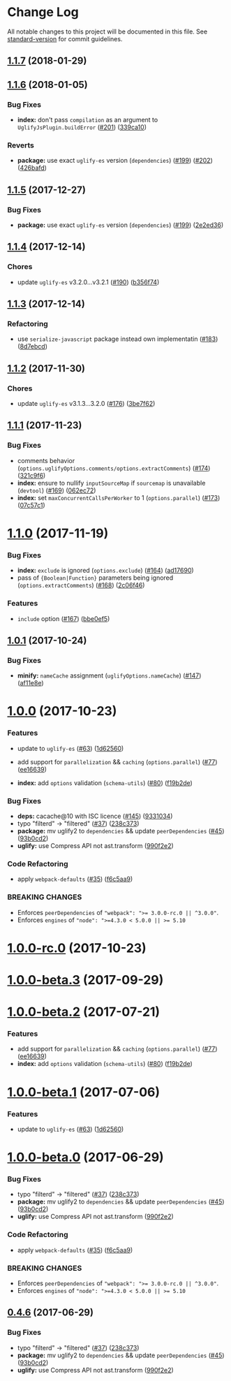 # Change Log

All notable changes to this project will be documented in this file. See [standard-version](https://github.com/conventional-changelog/standard-version) for commit guidelines.

<a name="1.1.7"></a>
## [1.1.7](https://github.com/webpack-contrib/uglifyjs-webpack-plugin/compare/v1.1.6...v1.1.7) (2018-01-29)



<a name="1.1.6"></a>
## [1.1.6](https://github.com/webpack-contrib/uglifyjs-webpack-plugin/compare/v1.1.5...v1.1.6) (2018-01-05)


### Bug Fixes

* **index:** don't pass `compilation` as an argument to `UglifyJsPlugin.buildError` ([#201](https://github.com/webpack-contrib/uglifyjs-webpack-plugin/issues/201)) ([339ca10](https://github.com/webpack-contrib/uglifyjs-webpack-plugin/commit/339ca10))


### Reverts

* **package:** use exact `uglify-es` version (`dependencies`) ([#199](https://github.com/webpack-contrib/uglifyjs-webpack-plugin/issues/199)) ([#202](https://github.com/webpack-contrib/uglifyjs-webpack-plugin/issues/202)) ([426bafd](https://github.com/webpack-contrib/uglifyjs-webpack-plugin/commit/426bafd))



<a name="1.1.5"></a>
## [1.1.5](https://github.com/webpack-contrib/uglifyjs-webpack-plugin/compare/v1.1.4...v1.1.5) (2017-12-27)


### Bug Fixes

* **package:** use exact `uglify-es` version (`dependencies`) ([#199](https://github.com/webpack-contrib/uglifyjs-webpack-plugin/issues/199)) ([2e2ed36](https://github.com/webpack-contrib/uglifyjs-webpack-plugin/commit/2e2ed36))



<a name="1.1.4"></a>
## [1.1.4](https://github.com/webpack-contrib/uglifyjs-webpack-plugin/compare/v1.1.3...v1.1.4) (2017-12-14)


### Chores

* update `uglify-es` v3.2.0...v3.2.1 ([#190](https://github.com/webpack-contrib/uglifyjs-webpack-plugin/issues/190)) ([b356f74](https://github.com/webpack-contrib/uglifyjs-webpack-plugin/commit/b356f74))



<a name="1.1.3"></a>
## [1.1.3](https://github.com/webpack-contrib/uglifyjs-webpack-plugin/compare/v1.1.2...v1.1.3) (2017-12-14)


### Refactoring

* use `serialize-javascript` package instead own implementatin ([#183](https://github.com/webpack-contrib/uglifyjs-webpack-plugin/issues/183)) ([8d7ebcd](https://github.com/webpack-contrib/uglifyjs-webpack-plugin/commit/8d7ebcd))



<a name="1.1.2"></a>
## [1.1.2](https://github.com/webpack-contrib/uglifyjs-webpack-plugin/compare/v1.1.1...v1.1.2) (2017-11-30)


### Chores

* update `uglify-es` v3.1.3...3.2.0 ([#176](https://github.com/webpack-contrib/uglifyjs-webpack-plugin/issues/176)) ([3be7f62](https://github.com/webpack-contrib/uglifyjs-webpack-plugin/commit/3be7f62))



<a name="1.1.1"></a>
## [1.1.1](https://github.com/webpack-contrib/uglifyjs-webpack-plugin/compare/v1.1.0...v1.1.1) (2017-11-23)


### Bug Fixes

* comments behavior (`options.uglifyOptions.comments/options.extractComments`) ([#174](https://github.com/webpack-contrib/uglifyjs-webpack-plugin/issues/174)) ([321c9f6](https://github.com/webpack-contrib/uglifyjs-webpack-plugin/commit/321c9f6))
* **index:** ensure to nullify `inputSourceMap` if `sourcemap` is unavailable (`devtool`) ([#169](https://github.com/webpack-contrib/uglifyjs-webpack-plugin/issues/169)) ([062ec72](https://github.com/webpack-contrib/uglifyjs-webpack-plugin/commit/062ec72))
* **index:** set `maxConcurrentCallsPerWorker` to 1 (`options.parallel`) ([#173](https://github.com/webpack-contrib/uglifyjs-webpack-plugin/issues/173)) ([07c57c1](https://github.com/webpack-contrib/uglifyjs-webpack-plugin/commit/07c57c1))



<a name="1.1.0"></a>
# [1.1.0](https://github.com/webpack-contrib/uglifyjs-webpack-plugin/compare/v1.0.1...v1.1.0) (2017-11-19)


### Bug Fixes

* **index:** `exclude` is ignored (`options.exclude`)  ([#164](https://github.com/webpack-contrib/uglifyjs-webpack-plugin/issues/164)) ([ad17690](https://github.com/webpack-contrib/uglifyjs-webpack-plugin/commit/ad17690))
* pass of `{Boolean|Function}` parameters being ignored (`options.extractComments`) ([#168](https://github.com/webpack-contrib/uglifyjs-webpack-plugin/issues/168)) ([2c06f46](https://github.com/webpack-contrib/uglifyjs-webpack-plugin/commit/2c06f46))


### Features

* `include` option ([#167](https://github.com/webpack-contrib/uglifyjs-webpack-plugin/issues/167)) ([bbe0ef5](https://github.com/webpack-contrib/uglifyjs-webpack-plugin/commit/bbe0ef5))



<a name="1.0.1"></a>
## [1.0.1](https://github.com/webpack-contrib/uglifyjs-webpack-plugin/compare/v1.0.0...v1.0.1) (2017-10-24)


### Bug Fixes

* **minify:** `nameCache` assignment (`uglifyOptions.nameCache`) ([#147](https://github.com/webpack-contrib/uglifyjs-webpack-plugin/issues/147)) ([af11e8e](https://github.com/webpack-contrib/uglifyjs-webpack-plugin/commit/af11e8e))



<a name="1.0.0"></a>
# [1.0.0](https://github.com/webpack-contrib/uglifyjs-webpack-plugin/compare/v1.0.0-rc.0...v1.0.0) (2017-10-23)


### Features

* update to `uglify-es` ([#63](https://github.com/webpack-contrib/uglifyjs-webpack-plugin/issues/63)) ([1d62560](https://github.com/webpack-contrib/uglifyjs-webpack-plugin/commit/1d62560))

* add support for `parallelization` && `caching` (`options.parallel`) ([#77](https://github.com/webpack-contrib/uglifyjs-webpack-plugin/issues/77)) ([ee16639](https://github.com/webpack-contrib/uglifyjs-webpack-plugin/commit/ee16639))
* **index:** add `options` validation (`schema-utils`) ([#80](https://github.com/webpack-contrib/uglifyjs-webpack-plugin/issues/80)) ([f19b2de](https://github.com/webpack-contrib/uglifyjs-webpack-plugin/commit/f19b2de))


### Bug Fixes

* **deps:** cacache@10 with ISC licence ([#145](https://github.com/webpack-contrib/uglifyjs-webpack-plugin/issues/145)) ([9331034](https://github.com/webpack-contrib/uglifyjs-webpack-plugin/commit/9331034))
* typo "filterd" -> "filtered" ([#37](https://github.com/webpack-contrib/uglifyjs-webpack-plugin/issues/37)) ([238c373](https://github.com/webpack-contrib/uglifyjs-webpack-plugin/commit/238c373))
* **package:** mv uglify2 to `dependencies` && update `peerDependencies` ([#45](https://github.com/webpack-contrib/uglifyjs-webpack-plugin/issues/45)) ([93b0cd2](https://github.com/webpack-contrib/uglifyjs-webpack-plugin/commit/93b0cd2))
* **uglify:** use Compress API not ast.transform ([990f2e2](https://github.com/webpack-contrib/uglifyjs-webpack-plugin/commit/990f2e2))


### Code Refactoring

* apply `webpack-defaults` ([#35](https://github.com/webpack-contrib/uglifyjs-webpack-plugin/issues/35)) ([f6c5aa9](https://github.com/webpack-contrib/uglifyjs-webpack-plugin/commit/f6c5aa9))


### BREAKING CHANGES

* Enforces `peerDependencies` of `"webpack": ">= 3.0.0-rc.0 || ^3.0.0"`.
* Enforces `engines` of `"node": ">=4.3.0 < 5.0.0 || >= 5.10`



<a name="1.0.0-rc.0"></a>
# [1.0.0-rc.0](https://github.com/webpack-contrib/uglifyjs-webpack-plugin/compare/v1.0.0-beta.2...v1.0.0-rc.0) (2017-10-23)



<a name="1.0.0-beta.3"></a>
# [1.0.0-beta.3](https://github.com/webpack-contrib/uglifyjs-webpack-plugin/compare/v1.0.0-beta.2...v1.0.0-beta.3) (2017-09-29)



<a name="1.0.0-beta.2"></a>
# [1.0.0-beta.2](https://github.com/webpack-contrib/uglifyjs-webpack-plugin/compare/v1.0.0-beta.1...v1.0.0-beta.2) (2017-07-21)


### Features

* add support for `parallelization` && `caching` (`options.parallel`) ([#77](https://github.com/webpack-contrib/uglifyjs-webpack-plugin/issues/77)) ([ee16639](https://github.com/webpack-contrib/uglifyjs-webpack-plugin/commit/ee16639))
* **index:** add `options` validation (`schema-utils`) ([#80](https://github.com/webpack-contrib/uglifyjs-webpack-plugin/issues/80)) ([f19b2de](https://github.com/webpack-contrib/uglifyjs-webpack-plugin/commit/f19b2de))



<a name="1.0.0-beta.1"></a>
# [1.0.0-beta.1](https://github.com/webpack-contrib/uglifyjs-webpack-plugin/compare/v1.0.0-beta.0...v1.0.0-beta.1) (2017-07-06)


### Features

* update to `uglify-es` ([#63](https://github.com/webpack-contrib/uglifyjs-webpack-plugin/issues/63)) ([1d62560](https://github.com/webpack-contrib/uglifyjs-webpack-plugin/commit/1d62560))



<a name="1.0.0-beta.0"></a>
# [1.0.0-beta.0](https://github.com/webpack-contrib/uglifyjs-webpack-plugin/compare/v0.1.4...v1.0.0-beta.0) (2017-06-29)


### Bug Fixes

* typo "filterd" -> "filtered" ([#37](https://github.com/webpack-contrib/uglifyjs-webpack-plugin/issues/37)) ([238c373](https://github.com/webpack-contrib/uglifyjs-webpack-plugin/commit/238c373))
* **package:** mv uglify2 to `dependencies` && update `peerDependencies` ([#45](https://github.com/webpack-contrib/uglifyjs-webpack-plugin/issues/45)) ([93b0cd2](https://github.com/webpack-contrib/uglifyjs-webpack-plugin/commit/93b0cd2))
* **uglify:** use Compress API not ast.transform ([990f2e2](https://github.com/webpack-contrib/uglifyjs-webpack-plugin/commit/990f2e2))


### Code Refactoring

* apply `webpack-defaults` ([#35](https://github.com/webpack-contrib/uglifyjs-webpack-plugin/issues/35)) ([f6c5aa9](https://github.com/webpack-contrib/uglifyjs-webpack-plugin/commit/f6c5aa9))


### BREAKING CHANGES

* Enforces `peerDependencies` of `"webpack": ">= 3.0.0-rc.0 || ^3.0.0"`.
* Enforces `engines` of `"node": ">=4.3.0 < 5.0.0 || >= 5.10`



<a name="0.4.6"></a>
## [0.4.6](https://github.com/webpack-contrib/uglifyjs-webpack-plugin/compare/v0.1.4...v0.4.6) (2017-06-29)


### Bug Fixes

* typo "filterd" -> "filtered" ([#37](https://github.com/webpack-contrib/uglifyjs-webpack-plugin/issues/37)) ([238c373](https://github.com/webpack-contrib/uglifyjs-webpack-plugin/commit/238c373))
* **package:** mv uglify2 to `dependencies` && update `peerDependencies` ([#45](https://github.com/webpack-contrib/uglifyjs-webpack-plugin/issues/45)) ([93b0cd2](https://github.com/webpack-contrib/uglifyjs-webpack-plugin/commit/93b0cd2))
* **uglify:** use Compress API not ast.transform ([990f2e2](https://github.com/webpack-contrib/uglifyjs-webpack-plugin/commit/990f2e2))
